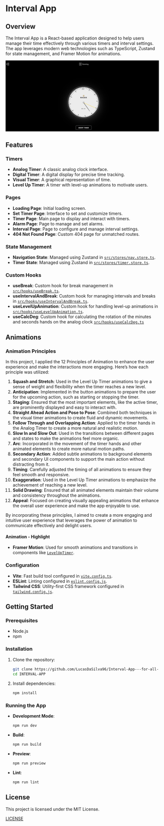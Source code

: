# Interval App

## Overview

The Interval App is a React-based application designed to help users manage their time effectively through various timers and interval settings. The app leverages modern web technologies such as TypeScript, Zustand for state management, and Framer Motion for animations.

![preview image](/public/images/Interval-app.png)

## Features

### Timers

- **Analog Timer**: A classic analog clock interface.
- **Digital Timer**: A digital display for precise time tracking.
- **Visual Timer**: A graphical representation of time.
- **Level Up Timer**: A timer with level-up animations to motivate users.

### Pages

- **Loading Page**: Initial loading screen.
- **Set Timer Page**: Interface to set and customize timers.
- **Timer Page**: Main page to display and interact with timers.
- **Alarm Page**: Page to manage and set alarms.
- **Interval Page**: Page to configure and manage interval settings.
- **404 Not Found Page**: Custom 404 page for unmatched routes.

### State Management

- **Navigation State**: Managed using Zustand in [`src/stores/nav.store.ts`](src/stores/nav.store.ts).
- **Timer State**: Managed using Zustand in [`src/stores/timer.store.ts`](src/stores/timer.store.ts).

### Custom Hooks

- **useBreak**: Custom hook for break management in [`src/hooks/useBreak.ts`](src/hooks/useBreak.ts).
- **useIntervalAndBreak**: Custom hook for managing intervals and breaks in [`src/hooks/useIntervalAndBreak.ts`](src/hooks/useIntervalAndBreak.ts).
- **useLevelUpAnimation**: Custom hook for handling level-up animations in [`src/hooks/useLevelUpAnimation.ts`](src/hooks/useLevelUpAnimation.ts).
- **useCalcDeg**: Custom hook for calculating the rotation of the minutes and seconds hands on the analog clock [`src/hooks/useCalcDeg.ts`](src/hooks/useCalcDeg.ts)

## Animations

### Animation Principles

In this project, I applied the 12 Principles of Animation to enhance the user experience and make the interactions more engaging. Here’s how each principle was utilized:

1. **Squash and Stretch**: Used in the Level Up Timer animations to give a sense of weight and flexibility when the timer reaches a new level.
2. **Anticipation**: Implemented in the button animations to prepare the user for the upcoming action, such as starting or stopping the timer.
3. **Staging**: Ensured that the most important elements, like the active timer, are prominently displayed and easy to interact with.
4. **Straight Ahead Action and Pose to Pose**: Combined both techniques in the visual timer animations to create fluid and dynamic movements.
5. **Follow Through and Overlapping Action**: Applied to the timer hands in the Analog Timer to create a more natural and realistic motion.
6. **Slow In and Slow Out**: Used in the transitions between different pages and states to make the animations feel more organic.
7. **Arc**: Incorporated in the movement of the timer hands and other animated elements to create more natural motion paths.
8. **Secondary Action**: Added subtle animations to background elements and secondary UI components to support the main action without distracting from it.
9. **Timing**: Carefully adjusted the timing of all animations to ensure they feel smooth and responsive.
10. **Exaggeration**: Used in the Level Up Timer animations to emphasize the achievement of reaching a new level.
11. **Solid Drawing**: Ensured that all animated elements maintain their volume and consistency throughout the animations.
12. **Appeal**: Focused on creating visually appealing animations that enhance the overall user experience and make the app enjoyable to use.

By incorporating these principles, I aimed to create a more engaging and intuitive user experience that leverages the power of animation to communicate effectively and delight users.

#### Animation - Highlight

- **Framer Motion**: Used for smooth animations and transitions in components like [`LevelUpTimer`](src/components/Timers/LevelUpTimer.tsx).

### Configuration

- **Vite**: Fast build tool configured in [`vite.config.ts`](vite.config.ts).
- **ESLint**: Linting configured in [`eslint.config.js`](eslint.config.js).
- **Tailwind CSS**: Utility-first CSS framework configured in [`tailwind.config.js`](tailwind.config.js).

## Getting Started

### Prerequisites

- Node.js
- npm

### Installation

1. Clone the repository:

   ```sh
   git clone https://github.com/LucasDaSilva96/Interval-App---for-all-you-timing-needs.git
   cd INTERVAL-APP
   ```

2. Install dependencies:
   ```sh
   npm install
   ```

### Running the App

- **Development Mode**:

  ```sh
  npm run dev
  ```

- **Build**:

  ```sh
  npm run build
  ```

- **Preview**:

  ```sh
  npm run preview
  ```

- **Lint**:
  ```sh
  npm run lint
  ```

## License

This project is licensed under the MIT License.

[LICENSE](https://github.com/LucasDaSilva96/Interval-App---for-all-you-timing-needs/blob/main/LICENSE)
